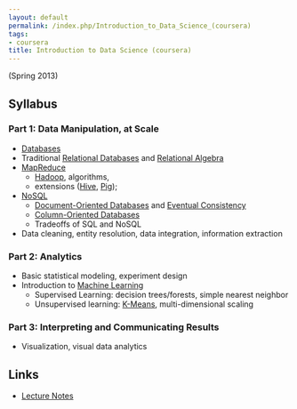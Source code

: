 ```yaml
---
layout: default
permalink: /index.php/Introduction_to_Data_Science_(coursera)
tags:
- coursera
title: Introduction to Data Science (coursera)
---
```

(Spring 2013)


## Syllabus
### Part 1: Data Manipulation, at Scale
- [Databases](Databases)
- Traditional [Relational Databases](Relational_Databases) and [Relational Algebra](Relational_Algebra)
- [MapReduce](MapReduce)
  - [Hadoop](Hadoop), algorithms, 
  - extensions ([Hive](Hive), [Pig](Pig)); 
- [NoSQL](NoSQL)
  - [Document-Oriented Databases](Document-Oriented_Databases) and [Eventual Consistency](Eventual_Consistency)
  - [Column-Oriented Databases](Column-Oriented_Databases)
  - Tradeoffs of SQL and NoSQL
- Data cleaning, entity resolution, data integration, information extraction


### Part 2: Analytics
- Basic statistical modeling, experiment design
- Introduction to [Machine Learning](Machine_Learning)
  - Supervised Learning: decision trees/forests, simple nearest neighbor
  - Unsupervised learning: [K-Means](K-Means), multi-dimensional scaling


### Part 3: Interpreting and Communicating Results
- Visualization, visual data analytics

## Links
- [Lecture Notes](http://www.dropbox.com/s/t80ks03gqvbq3rs/Introduction%20to%20Data%20Science%20coursera.pdf)

